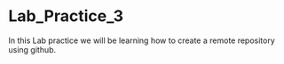 # Lab_Practice_3
In this Lab practice we will be learning how to create a remote repository using github.
